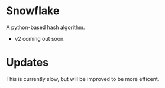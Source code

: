 # Snowflake
A python-based hash algorithm.

- v2 coming out soon.

# Updates
This is currently slow, but will be improved to be more efficent.
